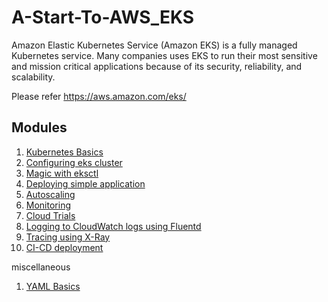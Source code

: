 # A-Start-To-AWS_EKS
Amazon Elastic Kubernetes Service (Amazon EKS) is a fully managed Kubernetes service. Many companies uses EKS to run their most sensitive and mission critical applications because of its security, reliability, and scalability.

Please refer https://aws.amazon.com/eks/

## Modules
1. <a href="https://github.com/karthikreddy958/A-Start-To-AWS_EKS/tree/master/Kubenetes-Basics">Kubernetes Basics</a>
2. <a href="https://github.com/karthikreddy958/A-Start-To-AWS_EKS/tree/master/Configuring_EKS_Cluster">Configuring eks cluster</a> 
3. <a href="">Magic with eksctl</a>
4. <a href="https://github.com/karthikreddy958/A-Start-To-AWS_EKS/tree/master/Deploying_Application">Deploying simple application</a>
5. <a href="https://github.com/karthikreddy958/A-Start-To-AWS_EKS/tree/master/Autoscaling">Autoscaling</a>
6. <a href="https://github.com/karthikreddy958/A-Start-To-AWS_EKS/tree/master/Monitoring">Monitoring</a>
7. <a href="https://github.com/karthikreddy958/A-Start-To-AWS_EKS/tree/master/CloudTrail">Cloud Trials</a>
8. <a href="https://github.com/karthikreddy958/A-Start-To-AWS_EKS/tree/master/fluentd">Logging to CloudWatch logs using Fluentd</a>
9. <a href="https://github.com/karthikreddy958/A-Start-To-AWS_EKS/tree/master/Tracing-using-Xray">Tracing using X-Ray</a>
10. <a href="">CI-CD deployment</a>

miscellaneous

1. <a href="https://github.com/karthikreddy958/A-Start-To-AWS_EKS/blob/master/YAML_basics.md">YAML Basics</a>


